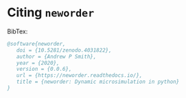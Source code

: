 # Citing `neworder`

BibTex:

```bibtex
@software{neworder,
   doi = {10.5281/zenodo.4031822},
   author = {Andrew P Smith},
   year = {2020},
   version = {0.0.6},
   url = {https://neworder.readthedocs.io/},
   title = {neworder: Dynamic microsimulation in python}
}
```
